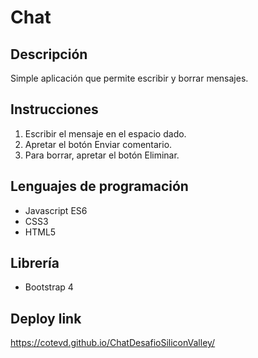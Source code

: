 # Chat
## Descripción
Simple aplicación que permite escribir y borrar mensajes.
## Instrucciones
1. Escribir el mensaje en el espacio dado.
2. Apretar el botón Enviar comentario.
3. Para borrar, apretar el botón Eliminar.
## Lenguajes de programación
* Javascript ES6
* CSS3
* HTML5
## Librería
* Bootstrap 4
## Deploy link
https://cotevd.github.io/ChatDesafioSiliconValley/
